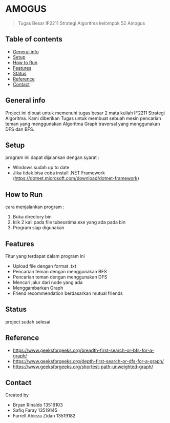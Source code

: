 # AMOGUS
>Tugas Besar IF2211 Strategi Algoritma kelompok 52 Amogus


## Table of contents
* [General info](#general-info)
* [Setup](#setup)
* [How to Run](#how-to-run)
* [Features](#features)
* [Status](#status)
* [Reference](#reference)
* [Contact](#contact)

## General info
Project ini dibuat untuk memenuhi tugas besar 2 mata kuliah IF2211 Strategi Algoritma. 
Kami diberikan Tugas untuk membuat sebuah mesin pencarian teman yang menggunakan Algoritma Graph traversal yang menggunakan DFS dan BFS. 


## Setup
program ini dapat dijalankan dengan syarat : 
- Windows sudah up to date
- Jika tidak bisa coba install .NET Framework (https://dotnet.microsoft.com/download/dotnet-framework)


## How to Run
cara menjalankan program : 
1. Buka directory bin
2. klik 2 kali pada file tubesstima.exe yang ada pada bin
3. Program siap digunakan

## Features
Fitur yang terdapat dalam program ini 
* Upload file dengan format .txt
* Pencarian teman dengan menggunakan BFS
* Pencarian teman dengan menggunakan DFS
* Mencari jalur dari node yang ada
* Menggambarkan Graph 
* Friend recommendation berdasarkan mutual friends 

## Status
project sudah selesai

## Reference
* https://www.geeksforgeeks.org/breadth-first-search-or-bfs-for-a-graph/
* https://www.geeksforgeeks.org/depth-first-search-or-dfs-for-a-graph/
* https://www.geeksforgeeks.org/shortest-path-unweighted-graph/ 


## Contact
Created by 
- Bryan Rinaldo 13519103
- Safiq Faray 13519145
- Farrell Abieza Zidan 13519182
